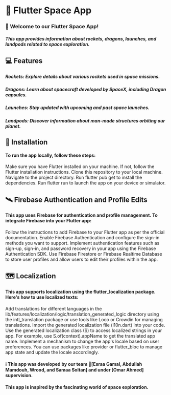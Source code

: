 # 🚀 Flutter Space App
### 👋 Welcome to our Flutter Space App!
##### This app provides information about rockets, dragons, launches, and landpods related to space exploration.

## 💻 Features
##### Rockets: Explore details about various rockets used in space missions.
##### Dragons: Learn about spacecraft developed by SpaceX, including Dragon capsules.
##### Launches: Stay updated with upcoming and past space launches.
##### Landpods: Discover information about man-made structures orbiting our planet.


## 🔻 Installation
#### To run the app locally, follow these steps:

Make sure you have Flutter installed on your machine. If not, follow the Flutter installation instructions.
Clone this repository to your local machine.
Navigate to the project directory.
Run flutter pub get to install the dependencies.
Run flutter run to launch the app on your device or simulator.

## 🛰️ Firebase Authentication and Profile Edits
#### This app uses Firebase for authentication and profile management. To integrate Firebase into your Flutter app:

Follow the instructions to add Firebase to your Flutter app as per the official documentation.
Enable Firebase Authentication and configure the sign-in methods you want to support.
Implement authentication features such as sign-up, sign-in, and password recovery in your app using the Firebase Authentication SDK.
Use Firebase Firestore or Firebase Realtime Database to store user profiles and allow users to edit their profiles within the app.

## 🗺️ Localization
#### This app supports localization using the flutter_localization package. Here's how to use localized texts:

Add translations for different languages in the lib/features/localization/logic/translation_generated_logic directory using the intl_translation package or use tools like Loco or Crowdin for managing translations.
Import the generated localization file (l10n.dart) into your code.
Use the generated localization class (S) to access localized strings in your app. For example, use S.of(context).appName to get the translated app name.
Implement a mechanism to change the app's locale based on user preferences. You can use packages like provider or flutter_bloc to manage app state and update the locale accordingly.



#### ℹ️ This app was developed by our team **[ِEsraa Gamal, Abdullah Mamdouh, Wrood, and Samaa Soltan]** and under **[Omar Ahmed]** supervision.
#### This app is inspired by the fascinating world of space exploration.
